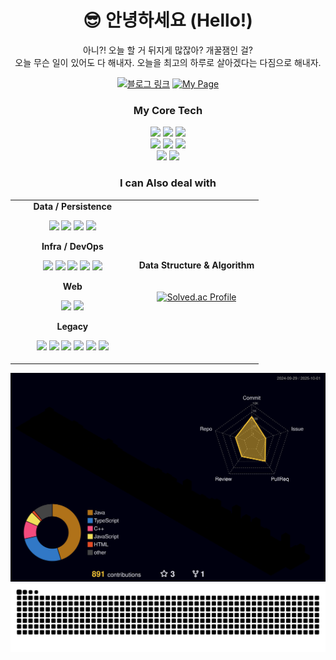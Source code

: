 
<div align="center">
  
# 😎 안녕하세요 (Hello!)
  
 아니?! 오늘 할 거 뒤지게 많잖아? 개꿀잼인 걸?<br/>
 오늘 무슨 일이 있어도 다 해내자. 오늘을 최고의 하루로 살아겠다는 다짐으로 해내자.
<p>
  <a href="https://osumaniaddict527.tistory.com/"><img alt="블로그 링크" src="https://img.shields.io/badge/블로그링크-Tistory-%23EC6A00?logo=tistory&logoColor=white"></a>
  <a href="https://hyeonjun0527.github.io/"><img alt="My Page" src="https://img.shields.io/badge/포트폴리오-GitHub%20Pages-222?logo=githubpages&logoColor=white"></a>
</p>
</div>

<div align="center">

### My Core Tech

<p>
  <img src="https://img.shields.io/badge/Spring%20Boot-6DB33F?logo=springboot&logoColor=white" />
  <img src="https://img.shields.io/badge/Spring-6DB33F?logo=spring&logoColor=white" />
  <img src="https://img.shields.io/badge/Java-%23ED8B00.svg?logo=openjdk&logoColor=white" />
  <br/>
  <img src="https://img.shields.io/badge/TypeScript-%233178C6.svg?logo=typescript&logoColor=white" />
  <img src="https://img.shields.io/badge/React-%2361DAFB.svg?logo=react&logoColor=black" />
  <img src="https://img.shields.io/badge/C++-%2300599C.svg?logo=cplusplus&logoColor=white" />
  <br/>
  <img src="https://img.shields.io/badge/Linux%20Mint-87CF3E.svg?logo=linuxmint&logoColor=white" />
  <img src="https://img.shields.io/badge/Linux-FCC624.svg?logo=linux&logoColor=black" />
</p>

### I can Also deal with
<table>
  <tr>
    <td width="50%" valign="center" align="center">
      <strong>Data / Persistence</strong><br/>
      <p>
        <img src="https://img.shields.io/badge/MySQL-%234479A1.svg?logo=mysql&logoColor=white" />
        <img src="https://img.shields.io/badge/JPA-%23682581.svg?logo=hibernate&logoColor=white" />
        <img src="https://img.shields.io/badge/MyBatis-%23E44D26.svg?logo=apache&logoColor=white" />
        <img src="https://img.shields.io/badge/Redis-%23DC382D.svg?logo=redis&logoColor=white" />
      </p>
      <strong>Infra / DevOps</strong><br/>
      <p>
        <img src="https://img.shields.io/badge/AWS-%23FF9900.svg?logo=amazonaws&logoColor=white" />
        <img src="https://img.shields.io/badge/Naver%20Cloud-%2303C75A.svg?logo=naver&logoColor=white" />
        <img src="https://img.shields.io/badge/Jenkins-%23D24939.svg?logo=jenkins&logoColor=white" />
        <img src="https://img.shields.io/badge/Docker-%232496ED.svg?logo=docker&logoColor=white" />
        <img src="https://img.shields.io/badge/Docker%20Compose-2496ED?logo=docker&logoColor=white" />
      </p>
      <strong>Web</strong><br/>
      <p>
        <img src="https://img.shields.io/badge/JWT-000000?logo=jsonwebtokens&logoColor=white" />
        <img src="https://img.shields.io/badge/OAuth2-3EAAAF?logo=openid&logoColor=white" />
      </p>
      <strong>Legacy</strong><br/>
      <p>
        <img src="https://img.shields.io/badge/Servlet-%23F8DC75.svg?logo=apachetomcat&logoColor=black" />
        <img src="https://img.shields.io/badge/JSP-%23E34F26.svg?logo=java&logoColor=white" />
        <img src="https://img.shields.io/badge/Scriptlet-%23F7DF1E.svg?logo=java&logoColor=black" />
        <img src="https://img.shields.io/badge/EL-%23007ACC.svg?logo=java&logoColor=white" />
        <img src="https://img.shields.io/badge/JSTL-%23007396.svg?logo=java&logoColor=white" />
        <img src="https://img.shields.io/badge/jQuery-%230769AD.svg?logo=jquery&logoColor=white" />
      </p>
    </td>
    <td width="50%" valign="center" align="center">
      <strong>Data Structure & Algorithm</strong><br/><br/><br/>
      <a href="https://solved.ac/wschoi789">
        <img src="https://mazassumnida.wtf/api/v2/generate_badge?boj=wschoi789" alt="Solved.ac Profile"/>
      </a>
    </td>
  </tr>
</table>

</div>

<img src="./profile-3d-contrib/profile-night-rainbow.svg" alt="3D Contributions" />
<img src="https://raw.githubusercontent.com/HyeonJun0527/HyeonJun0527/output/github-snake.svg" alt="GitHub Snake" />
